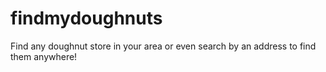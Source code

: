 # findmydoughnuts

Find any doughnut store in your area or even search by an address to find them anywhere!
